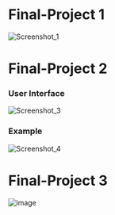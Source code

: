 # Final-Project 1
![Screenshot_1](https://user-images.githubusercontent.com/61130170/198874591-09430451-4605-40ab-ab95-4115c9ff2d9b.png)


# Final-Project 2
### User Interface
![Screenshot_3](https://user-images.githubusercontent.com/61130170/202216037-12555fef-1e45-47bd-929d-78e32f814e6f.png)

### Example
![Screenshot_4](https://user-images.githubusercontent.com/61130170/202216377-3b829f3a-f74d-4377-b108-9074da2c8116.png)


# Final-Project 3
![image](https://user-images.githubusercontent.com/61130170/205310114-d4baa3b4-5dbc-4181-b30d-14e39612cb2d.png)
